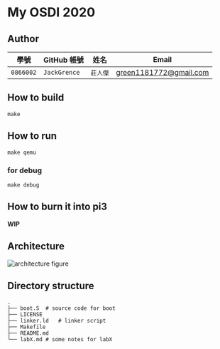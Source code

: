 # My OSDI 2020

## Author

| 學號 | GitHub 帳號 | 姓名 | Email |
| --- | ----------- | --- | --- |
|`0866002`| `JackGrence` | `莊人傑` | green1181772@gmail.com |

## How to build

```
make
```

## How to run

```
make qemu
```

### for debug

```
make debug
```

## How to burn it into pi3

**WIP**

## Architecture

![architecture figure]()

## Directory structure

```
.
├── boot.S	# source code for boot
├── LICENSE
├── linker.ld	# linker script
├── Makefile
├── README.md
└── labX.md	# some notes for labX
```


